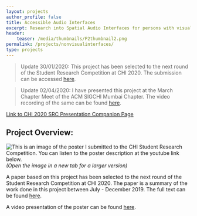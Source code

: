 ```yaml
---
layout: projects
author_profile: false
title: Accessible Audio Interfaces
excerpt: Research into Spatial Audio Interfaces for persons with visual impairments.
header:
    teaser: /media/thumbnails/P2thumbnail2.png
permalink: /projects/nonvisualinterfaces/
type: projects
---
```


> Update 30/01/2020: This project has been selected to the next round of the Student Research Competition at CHI 2020. The submission can be accessed [here](/media/RishiVanukuru_SRC.pdf).

> Update 02/04/2020: I have presented this project at the March Chapter Meet of the ACM SIGCHI Mumbai Chapter. The video recording of the same can be found [here](https://www.youtube.com/watch?v=fgEkbUnavb0).

[Link to CHI 2020 SRC Presentation Companion Page](/chi2020)

## Project Overview:
![This is an image of the poster I submitted to the CHI Student Research Competition. You can listen to the poster description at the youtube link below.](\media\P2\srcposter.png)
*(Open the image in a new tab for a larger version)*


A paper based on this project has been selected to the next round of the Student Research Competition at CHI 2020. The paper is a summary of the work done in this project between July - December 2019. The full text can be found [here](/media/RishiVanukuru_SRC.pdf).

A video presentation of the poster can be found [here](https://youtu.be/lA7nh_3TBsg).


